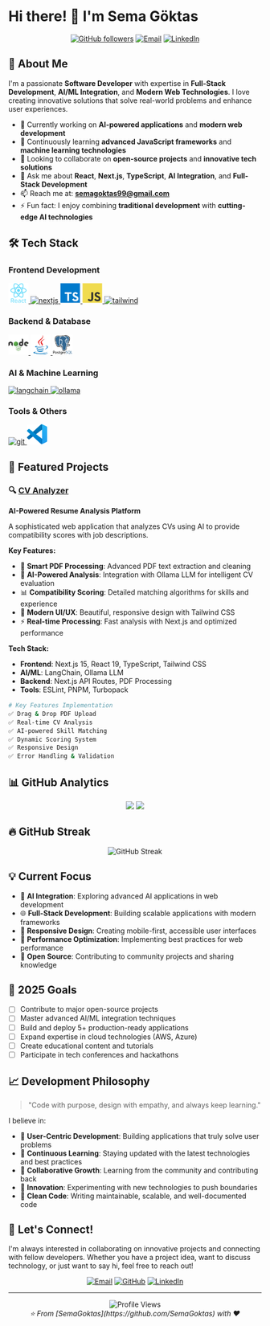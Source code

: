 # Hi there! 👋 I'm Sema Göktas

<div align="center">

[![GitHub followers](https://img.shields.io/github/followers/SemaGoktas?label=Follow&style=social)](https://github.com/SemaGoktas)
[![Email](https://img.shields.io/badge/Email-semagoktas99%40gmail.com-red?style=flat-square&logo=gmail)](mailto:semagoktas99@gmail.com)
[![LinkedIn](https://img.shields.io/badge/LinkedIn-Connect-blue?style=flat-square&logo=linkedin)](https://linkedin.com/in/semagoktas)

</div>

## 🚀 About Me

I'm a passionate **Software Developer** with expertise in **Full-Stack Development**, **AI/ML Integration**, and **Modern Web Technologies**. I love creating innovative solutions that solve real-world problems and enhance user experiences.

- 🔭 Currently working on **AI-powered applications** and **modern web development**
- 🌱 Continuously learning **advanced JavaScript frameworks** and **machine learning technologies**
- 👯 Looking to collaborate on **open-source projects** and **innovative tech solutions**
- 💬 Ask me about **React**, **Next.js**, **TypeScript**, **AI Integration**, and **Full-Stack Development**
- 📫 Reach me at: **semagoktas99@gmail.com**
- ⚡ Fun fact: I enjoy combining **traditional development** with **cutting-edge AI technologies**

## 🛠️ Tech Stack

### Frontend Development
<p align="left">
  <a href="https://reactjs.org/" target="_blank" rel="noreferrer">
    <img src="https://raw.githubusercontent.com/devicons/devicon/master/icons/react/react-original-wordmark.svg" alt="react" width="40" height="40"/>
  </a>
  <a href="https://nextjs.org/" target="_blank" rel="noreferrer">
    <img src="https://cdn.worldvectorlogo.com/logos/nextjs-2.svg" alt="nextjs" width="40" height="40"/>
  </a>
  <a href="https://www.typescriptlang.org/" target="_blank" rel="noreferrer">
    <img src="https://raw.githubusercontent.com/devicons/devicon/master/icons/typescript/typescript-original.svg" alt="typescript" width="40" height="40"/>
  </a>
  <a href="https://developer.mozilla.org/en-US/docs/Web/JavaScript" target="_blank" rel="noreferrer">
    <img src="https://raw.githubusercontent.com/devicons/devicon/master/icons/javascript/javascript-original.svg" alt="javascript" width="40" height="40"/>
  </a>
  <a href="https://tailwindcss.com/" target="_blank" rel="noreferrer">
    <img src="https://www.vectorlogo.zone/logos/tailwindcss/tailwindcss-icon.svg" alt="tailwind" width="40" height="40"/>
  </a>
</p>

### Backend & Database
<p align="left">
  <a href="https://nodejs.org" target="_blank" rel="noreferrer">
    <img src="https://raw.githubusercontent.com/devicons/devicon/master/icons/nodejs/nodejs-original-wordmark.svg" alt="nodejs" width="40" height="40"/>
  </a>
  <a href="https://www.java.com" target="_blank" rel="noreferrer">
    <img src="https://raw.githubusercontent.com/devicons/devicon/master/icons/java/java-original.svg" alt="java" width="40" height="40"/>
  </a>
  <a href="https://www.postgresql.org" target="_blank" rel="noreferrer">
    <img src="https://raw.githubusercontent.com/devicons/devicon/master/icons/postgresql/postgresql-original-wordmark.svg" alt="postgresql" width="40" height="40"/>
  </a>
</p>

### AI & Machine Learning
<p align="left">
  <a href="https://www.langchain.com/" target="_blank" rel="noreferrer">
    <img src="https://avatars.githubusercontent.com/u/126733545?s=200&v=4" alt="langchain" width="40" height="40"/>
  </a>
  <a href="https://ollama.ai/" target="_blank" rel="noreferrer">
    <img src="https://avatars.githubusercontent.com/u/151674099?s=200&v=4" alt="ollama" width="40" height="40"/>
  </a>
</p>

### Tools & Others
<p align="left">
  <a href="https://git-scm.com/" target="_blank" rel="noreferrer">
    <img src="https://www.vectorlogo.zone/logos/git-scm/git-scm-icon.svg" alt="git" width="40" height="40"/>
  </a>
  <a href="https://code.visualstudio.com/" target="_blank" rel="noreferrer">
    <img src="https://raw.githubusercontent.com/devicons/devicon/master/icons/vscode/vscode-original.svg" alt="vscode" width="40" height="40"/>
  </a>
</p>

## 🌟 Featured Projects

### 🔍 [CV Analyzer](https://github.com/SemaGoktas/cv-analyzer)
**AI-Powered Resume Analysis Platform**

A sophisticated web application that analyzes CVs using AI to provide compatibility scores with job descriptions.

**Key Features:**
- 📄 **Smart PDF Processing**: Advanced PDF text extraction and cleaning
- 🤖 **AI-Powered Analysis**: Integration with Ollama LLM for intelligent CV evaluation
- 📊 **Compatibility Scoring**: Detailed matching algorithms for skills and experience
- 🎨 **Modern UI/UX**: Beautiful, responsive design with Tailwind CSS
- ⚡ **Real-time Processing**: Fast analysis with Next.js and optimized performance

**Tech Stack:**
- **Frontend**: Next.js 15, React 19, TypeScript, Tailwind CSS
- **AI/ML**: LangChain, Ollama LLM
- **Backend**: Next.js API Routes, PDF Processing
- **Tools**: ESLint, PNPM, Turbopack

```bash
# Key Features Implementation
✅ Drag & Drop PDF Upload
✅ Real-time CV Analysis
✅ AI-powered Skill Matching
✅ Dynamic Scoring System
✅ Responsive Design
✅ Error Handling & Validation
```

## 📊 GitHub Analytics

<div align="center">
  <img height="180em" src="https://github-readme-stats.vercel.app/api?username=SemaGoktas&show_icons=true&theme=radical&include_all_commits=true&count_private=true"/>
  <img height="180em" src="https://github-readme-stats.vercel.app/api/top-langs/?username=SemaGoktas&layout=compact&langs_count=8&theme=radical"/>
</div>

## 🔥 GitHub Streak

<div align="center">
  <img src="https://github-readme-streak-stats.herokuapp.com/?user=SemaGoktas&theme=radical" alt="GitHub Streak" />
</div>

## 💡 Current Focus

- 🚀 **AI Integration**: Exploring advanced AI applications in web development
- 🌐 **Full-Stack Development**: Building scalable applications with modern frameworks
- 📱 **Responsive Design**: Creating mobile-first, accessible user interfaces
- 🔧 **Performance Optimization**: Implementing best practices for web performance
- 🤝 **Open Source**: Contributing to community projects and sharing knowledge

## 🎯 2025 Goals

- [ ] Contribute to major open-source projects
- [ ] Master advanced AI/ML integration techniques
- [ ] Build and deploy 5+ production-ready applications
- [ ] Expand expertise in cloud technologies (AWS, Azure)
- [ ] Create educational content and tutorials
- [ ] Participate in tech conferences and hackathons

## 📈 Development Philosophy

> "Code with purpose, design with empathy, and always keep learning."

I believe in:
- 🎯 **User-Centric Development**: Building applications that truly solve user problems
- 🔄 **Continuous Learning**: Staying updated with the latest technologies and best practices
- 🤝 **Collaborative Growth**: Learning from the community and contributing back
- 🚀 **Innovation**: Experimenting with new technologies to push boundaries
- 📐 **Clean Code**: Writing maintainable, scalable, and well-documented code

## 🤝 Let's Connect!

I'm always interested in collaborating on innovative projects and connecting with fellow developers. Whether you have a project idea, want to discuss technology, or just want to say hi, feel free to reach out!

<div align="center">

[![Email](https://img.shields.io/badge/Email-semagoktas99%40gmail.com-D14836?style=for-the-badge&logo=gmail&logoColor=white)](mailto:semagoktas99@gmail.com)
[![GitHub](https://img.shields.io/badge/GitHub-SemaGoktas-181717?style=for-the-badge&logo=github&logoColor=white)](https://github.com/SemaGoktas)
[![LinkedIn](https://img.shields.io/badge/LinkedIn-Connect-0077B5?style=for-the-badge&logo=linkedin&logoColor=white)](https://linkedin.com/in/semagoktas)

</div>

---

<div align="center">
  <img src="https://komarev.com/ghpvc/?username=SemaGoktas&color=blueviolet&style=flat-square&label=Profile+Views" alt="Profile Views" />
</div>

<div align="center">
  <i>⭐ From [SemaGoktas](https://github.com/SemaGoktas) with ❤️</i>
</div>
